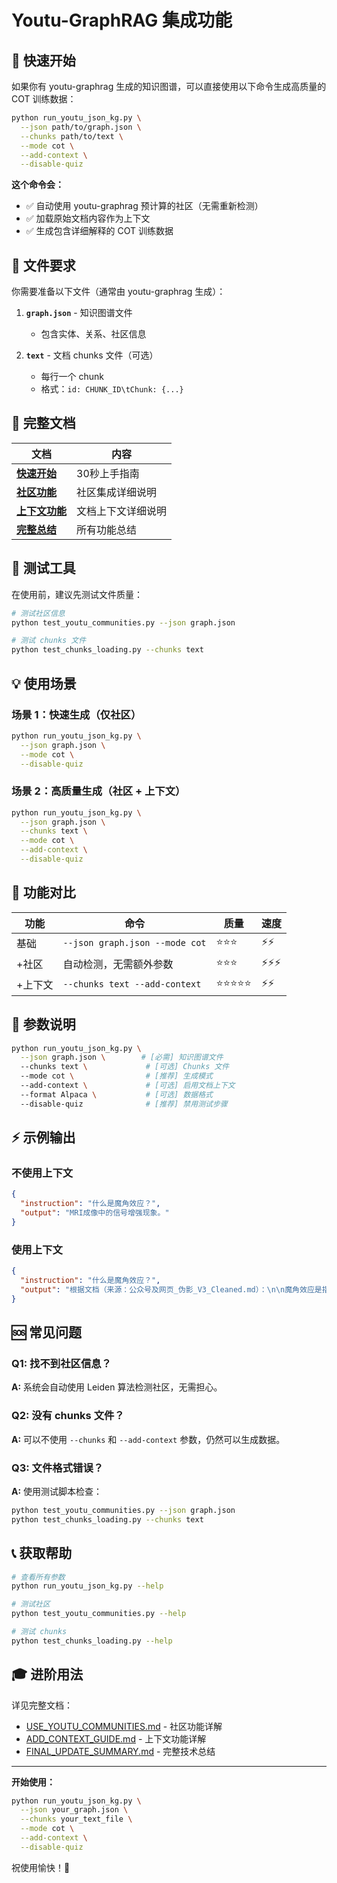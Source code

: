 # Youtu-GraphRAG 集成功能

## 🎯 快速开始

如果你有 youtu-graphrag 生成的知识图谱，可以直接使用以下命令生成高质量的 COT 训练数据：

```bash
python run_youtu_json_kg.py \
  --json path/to/graph.json \
  --chunks path/to/text \
  --mode cot \
  --add-context \
  --disable-quiz
```

**这个命令会：**
- ✅ 自动使用 youtu-graphrag 预计算的社区（无需重新检测）
- ✅ 加载原始文档内容作为上下文
- ✅ 生成包含详细解释的 COT 训练数据

## 📁 文件要求

你需要准备以下文件（通常由 youtu-graphrag 生成）：

1. **`graph.json`** - 知识图谱文件
   - 包含实体、关系、社区信息

2. **`text`** - 文档 chunks 文件（可选）
   - 每行一个 chunk
   - 格式：`id: CHUNK_ID\tChunk: {...}`

## 📖 完整文档

| 文档 | 内容 |
|------|------|
| **[快速开始](QUICK_START_COMMUNITIES.md)** | 30秒上手指南 |
| **[社区功能](USE_YOUTU_COMMUNITIES.md)** | 社区集成详细说明 |
| **[上下文功能](ADD_CONTEXT_GUIDE.md)** | 文档上下文详细说明 |
| **[完整总结](FINAL_UPDATE_SUMMARY.md)** | 所有功能总结 |

## 🧪 测试工具

在使用前，建议先测试文件质量：

```bash
# 测试社区信息
python test_youtu_communities.py --json graph.json

# 测试 chunks 文件
python test_chunks_loading.py --chunks text
```

## 💡 使用场景

### 场景 1：快速生成（仅社区）

```bash
python run_youtu_json_kg.py \
  --json graph.json \
  --mode cot \
  --disable-quiz
```

### 场景 2：高质量生成（社区 + 上下文）

```bash
python run_youtu_json_kg.py \
  --json graph.json \
  --chunks text \
  --mode cot \
  --add-context \
  --disable-quiz
```

## 🎨 功能对比

| 功能 | 命令 | 质量 | 速度 |
|------|------|------|------|
| 基础 | `--json graph.json --mode cot` | ⭐⭐⭐ | ⚡⚡ |
| +社区 | 自动检测，无需额外参数 | ⭐⭐⭐ | ⚡⚡⚡ |
| +上下文 | `--chunks text --add-context` | ⭐⭐⭐⭐⭐ | ⚡⚡ |

## 🔧 参数说明

```bash
python run_youtu_json_kg.py \
  --json graph.json \        # [必需] 知识图谱文件
  --chunks text \             # [可选] Chunks 文件
  --mode cot \                # [推荐] 生成模式
  --add-context \             # [可选] 启用文档上下文
  --format Alpaca \           # [可选] 数据格式
  --disable-quiz              # [推荐] 禁用测试步骤
```

## ⚡ 示例输出

### 不使用上下文

```json
{
  "instruction": "什么是魔角效应？",
  "output": "MRI成像中的信号增强现象。"
}
```

### 使用上下文

```json
{
  "instruction": "什么是魔角效应？",
  "output": "根据文档（来源：公众号及网页_伪影_V3_Cleaned.md）：\n\n魔角效应是指在特定角度下MRI信号增强的现象。具体来说，当组织结构与主磁场夹角在54.74°时，信号增高程度达到最大...\n\n[包含完整的原始文档内容]"
}
```

## 🆘 常见问题

### Q1: 找不到社区信息？

**A:** 系统会自动使用 Leiden 算法检测社区，无需担心。

### Q2: 没有 chunks 文件？

**A:** 可以不使用 `--chunks` 和 `--add-context` 参数，仍然可以生成数据。

### Q3: 文件格式错误？

**A:** 使用测试脚本检查：
```bash
python test_youtu_communities.py --json graph.json
python test_chunks_loading.py --chunks text
```

## 📞 获取帮助

```bash
# 查看所有参数
python run_youtu_json_kg.py --help

# 测试社区
python test_youtu_communities.py --help

# 测试 chunks
python test_chunks_loading.py --help
```

## 🎓 进阶用法

详见完整文档：
- [USE_YOUTU_COMMUNITIES.md](USE_YOUTU_COMMUNITIES.md) - 社区功能详解
- [ADD_CONTEXT_GUIDE.md](ADD_CONTEXT_GUIDE.md) - 上下文功能详解
- [FINAL_UPDATE_SUMMARY.md](FINAL_UPDATE_SUMMARY.md) - 完整技术总结

---

**开始使用：**

```bash
python run_youtu_json_kg.py \
  --json your_graph.json \
  --chunks your_text_file \
  --mode cot \
  --add-context \
  --disable-quiz
```

祝使用愉快！🚀
